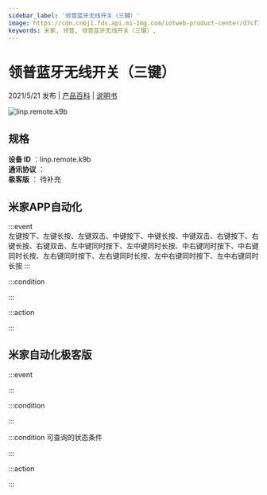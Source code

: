 ```yaml
---
sidebar_label: '领普蓝牙无线开关（三键）'
image: https://cdn.cnbj1.fds.api.mi-img.com/iotweb-product-center/d7cf173336533909d59ba9eb685a48e4_拟物图标常态（三键）.png?GalaxyAccessKeyId=AKVGLQWBOVIRQ3XLEW&Expires=9223372036854775807&Signature=+bePZmmXuKdGbHSkwNL/8bvSjhg=
keywords: 米家, 领普, 领普蓝牙无线开关（三键）, 
---
```

# 领普蓝牙无线开关（三键）

2021/5/21 发布 | [产品百科](https://home.mi.com/webapp/content/baike/product/index.html?model=linp.remote.k9b/) | [说明书](https://home.mi.com/views/introduction.html?model=linp.remote.k9b&region=cn)

![linp.remote.k9b](https://cdn.cnbj1.fds.api.mi-img.com/iotweb-product-center/d7cf173336533909d59ba9eb685a48e4_拟物图标常态（三键）.png?GalaxyAccessKeyId=AKVGLQWBOVIRQ3XLEW&Expires=9223372036854775807&Signature=+bePZmmXuKdGbHSkwNL/8bvSjhg=)

## 规格  
> 
**设备 ID** ：linp.remote.k9b  
**通讯协议** ：  
**极客版**  ： 待补充 


## 米家APP自动化  

:::event  
左键按下、左键长按、左键双击、中键按下、中键长按、中键双击、右键按下、右键长按、右键双击、左中键同时按下、左中键同时长按、中右键同时按下、中右键同时长按、左右键同时按下、左右键同时长按、左中右键同时按下、左中右键同时长按
:::

:::condition  

:::

:::action   

:::

## 米家自动化极客版  

:::event  

:::

:::condition  

:::

:::condition 可查询的状态条件  

:::

:::action  

:::

        
